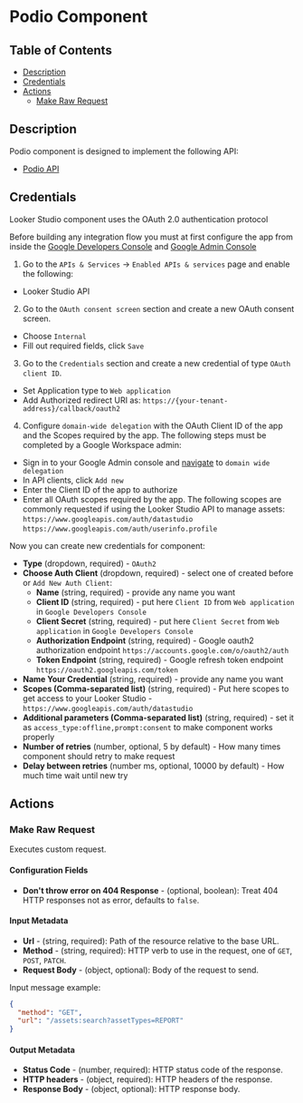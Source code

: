 # Podio Component

## Table of Contents

* [Description](#description)
* [Credentials](#credentials)
* [Actions](#actions)
  * [Make Raw Request](#make-raw-request)

## Description

Podio component is designed to implement the following API:
- [Podio API](https://developers.podio.com/)

## Credentials

Looker Studio component uses the OAuth 2.0 authentication protocol

Before building any integration flow you must at first configure the app from inside the [Google Developers Console](https://console.cloud.google.com/) and [Google Admin Console](https://admin.google.com/)
1. Go to the `APIs & Services` -> `Enabled APIs & services` page and enable the following:
- Looker Studio API
2. Go to the `OAuth consent screen` section and create a new OAuth consent screen.
- Choose `Internal`
- Fill out required fields, click `Save`
3. Go to the `Credentials` section and create a new credential of type  `OAuth client ID`.
- Set Application type to `Web application`
- Add Authorized redirect URI as: `https://{your-tenant-address}/callback/oauth2`
4. Configure `domain-wide delegation` with the OAuth Client ID of the app and the Scopes required by the app. The following steps must be completed by a Google Workspace admin:
- Sign in to your Google Admin console and [navigate](https://developers.google.com/cloud-search/docs/guides/delegation) to `domain wide delegation`
- In API clients, click `Add new`
- Enter the Client ID of the app to authorize
- Enter all OAuth scopes required by the app. The following scopes are commonly requested if using the Looker Studio API to manage assets:
`https://www.googleapis.com/auth/datastudio`
`https://www.googleapis.com/auth/userinfo.profile`

Now you can create new credentials for component:
* **Type** (dropdown, required) - `OAuth2`
* **Choose Auth Client** (dropdown, required) - select one of created before or `Add New Auth Client`:
  * **Name** (string, required) - provide any name you want
  * **Client ID** (string, required) - put here `Client ID` from `Web application` in `Google Developers Console`
  * **Client Secret** (string, required) - put here `Client Secret` from `Web application` in `Google Developers Console`
  * **Authorization Endpoint** (string, required) - Google oauth2 authorization endpoint `https://accounts.google.com/o/oauth2/auth`
  * **Token Endpoint** (string, required) - Google refresh token endpoint `https://oauth2.googleapis.com/token`
* **Name Your Credential** (string, required) - provide any name you want
* **Scopes (Comma-separated list)** (string, required) - Put here scopes to get access to your Looker Studio - `https://www.googleapis.com/auth/datastudio`
* **Additional parameters (Comma-separated list)** (string, required) - set it as `access_type:offline,prompt:consent` to make component works properly
* **Number of retries** (number, optional, 5 by default) - How many times component should retry to make request 
* **Delay between retries** (number ms, optional, 10000 by default) - How much time wait until new try

## Actions 

### Make Raw Request 

Executes custom request.

#### Configuration Fields

* **Don't throw error on 404 Response** - (optional, boolean): Treat 404 HTTP responses not as error, defaults to `false`.

#### Input Metadata

* **Url** - (string, required): Path of the resource relative to the base URL.
* **Method** - (string, required): HTTP verb to use in the request, one of `GET`, `POST`, `PATCH`.
* **Request Body** - (object, optional): Body of the request to send.

Input message example:
```json
{
  "method": "GET",
  "url": "/assets:search?assetTypes=REPORT"
}
```

#### Output Metadata

* **Status Code** - (number, required): HTTP status code of the response.
* **HTTP headers** - (object, required): HTTP headers of the response.
* **Response Body** - (object, optional): HTTP response body.
